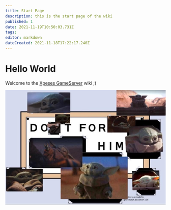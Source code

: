 ```yaml
---
title: Start Page
description: this is the start page of the wiki
published: 1
date: 2021-11-19T10:50:03.731Z
tags: 
editor: markdown
dateCreated: 2021-11-18T17:22:17.240Z
---
```


# Hello World
Welcome to the [Xpeses GameServer](https://xpese.spdns.de) wiki ;)

![startpage.jpg](/startpage.jpg)